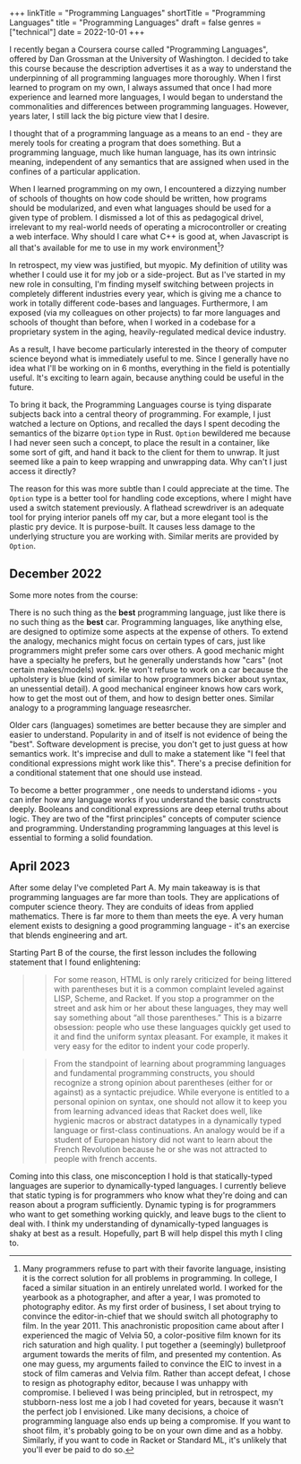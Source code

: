 +++
linkTitle = "Programming Languages"
shortTitle = "Programming Languages"
title = "Programming Languages"
draft = false
genres = ["technical"]
date = 2022-10-01
+++

I recently began a Coursera course called "Programming Languages", offered by Dan Grossman at the University of Washington. I decided to take this course because the description advertises it as a way to understand the underpinning of all programming languages more thoroughly. When I first learned to program on my own, I always assumed that once I had more experience and learned more languages, I would began to understand the commonalities and differences between programming languages. However, years later, I still lack the big picture view that I desire.

I thought that of a programming language as a means to an end - they are merely tools for creating a program that does something. But a programming language, much like human language, has its own intrinsic meaning, independent of any semantics that are assigned when used in the confines of a particular application.

When I learned programming on my own, I encountered a dizzying number of schools of thoughts on how code should be written, how programs should be modularized, and even what languages should be used for a given type of problem. I dismissed a lot of this as pedagogical drivel, irrelevant to my real-world needs of operating a microcontroller or creating a web interface. Why should I care what C++ is good at, when Javascript is all that's available for me to use in my work environment[^yearbook-sidebar]?

In retrospect, my view was justified, but myopic. My definition of utility was whether I could use it for my job or a side-project. But as I've started in my new role in consulting, I'm finding myself switching between projects in completely different industries every year, which is giving me a chance to work in totally different code-bases and languages. Furthermore, I am exposed (via my colleagues on other projects) to far more languages and schools of thought than before, when I worked in a codebase for a proprietary system in the aging, heavily-regulated medical device industry.

As a result, I have become particularly interested in the theory of computer science beyond what is immediately useful to me. Since I generally have no idea what I'll be working on in 6 months, everything in the field is potentially useful. It's exciting to learn again, because anything could be useful in the future.

To bring it back, the Programming Languages course is tying disparate subjects back into a central theory of programming. For example, I just watched a lecture on Options, and recalled the days I spent decoding the semantics of the bizarre `Option` type in Rust. `Option` bewildered me because I had never seen such a concept, to place the result in a container, like some sort of gift, and hand it back to the client for them to unwrap. It just seemed like a pain to keep wrapping and unwrapping data. Why can't I just access it directly?

The reason for this was more subtle than I could appreciate at the time. The `Option` type is a better tool for handling code exceptions, where I might have used a switch statement previously. A flathead screwdriver is an adequate tool for prying interior panels off my car, but a more elegant tool is the plastic pry device. It is purpose-built. It causes less damage to the underlying structure you are working with. Similar merits are provided by `Option`.

## December 2022

Some more notes from the course:

There is no such thing as the **best** programming language, just like there is no such thing as the **best** car. Programming languages, like anything else, are designed to optimize some aspects at the expense of others. To extend the analogy, mechanics might focus on certain types of cars, just like programmers might prefer some cars over others. A good mechanic might have a specialty he prefers, but he generally understands how "cars" (not certain makes/models) work. He won't refuse to work on a car because the upholstery is blue (kind of similar to how programmers bicker about syntax, an unessential detail). A good mechanical engineer knows how cars work, how to get the most out of them, and how to design better ones. Similar analogy to a programming language reseasrcher. 

Older cars (languages) sometimes are better because they are simpler and easier to understand. Popularity in and of itself is not evidence of being the "best".  Software development is precise, you don't get to just guess at how semantics work. It's imprecise and dull to make a statement like "I feel that conditional expressions might work like this". There's a precise definition for a conditional statement that one should use instead.

To become a better programmer , one needs to understand idioms - you can infer how any language works if you understand the basic constructs deeply. Booleans and conditional expressions are deep eternal truths about logic. They are two of the "first principles" concepts of computer science and programming. Understanding programming languages at this level is essential to forming  a solid foundation.

## April 2023

After some delay I've completed Part A. My main takeaway is is that programming languages are far more than tools. They are applications of computer science theory. They are conduits of ideas from applied mathematics. There is far more to them than meets the eye. A very human element exists to designing a good programming language - it's an exercise that blends engineering and art.  

Starting Part B of the course, the first lesson includes the following statement that I found enlightening: 

>> For some reason, HTML is only rarely criticized for being littered with parentheses but it is a common complaint leveled against LISP, Scheme, and Racket. If you stop a programmer on the street and ask him or her about these languages, they may well say something about “all those parentheses.” This is a bizarre obsession: people who use these languages quickly get used to it and find the uniform syntax pleasant. For example, it makes it very easy for the editor to indent your code properly.

>> From the standpoint of learning about programming languages and fundamental programming constructs, you should recognize a strong opinion about parentheses (either for or against) as a syntactic prejudice. While everyone is entitled to a personal opinion on syntax, one should not allow it to keep you from learning advanced ideas that Racket does well, like hygienic macros or abstract datatypes in a dynamically typed language or first-class continuations. An analogy would be if a student of European history did not want to learn about the French Revolution because he or she was not attracted to people with french accents.

Coming into this class, one misconception I hold is that statically-typed languages are superior to dynamically-typed languages. I currently believe that static typing is for programmers who know what they're doing and can reason about a program sufficiently. Dynamic typing is for programmers who want to get something working quickly, and leave bugs to the client to deal with. I think my understanding of dynamically-typed languages is shaky at best as a result. Hopefully, part B will help dispel this myth I cling to.

[^yearbook-sidebar]: Many programmers refuse to part with their favorite language, insisting it is the correct solution for all problems in programming. In college, I faced a similar situation in an entirely unrelated world. I worked for the yearbook as a photographer, and after a year, I was promoted to photography editor. As my first order of business, I set about trying to convince the editor-in-chief that we should switch all photography to film. In the year 2011. This anachronistic proposition came about after I experienced the magic of Velvia 50, a color-positive film known for its rich saturation and high quality. I put together a (seemingly) bulletproof argument towards the merits of film, and presented my contention. As one may guess, my arguments failed to convince the EIC to invest in a stock of film cameras and Velvia film. Rather than accept defeat, I chose to resign as photography editor, because I was unhappy with compromise. I believed I was being principled, but in retrospect, my stubborn-ness lost me a job I had coveted for years, because it wasn't the perfect job I envisioned. Like many decisions, a choice of programming language also ends up being a compromise. If you want to shoot film, it's probably going to be on your own dime and as a hobby. Similarly, if you want to code in Racket or Standard ML, it's unlikely that you'll ever be paid to do so.
